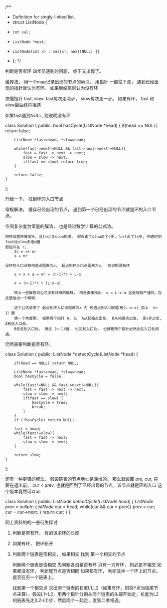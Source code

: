/**
 * Definition for singly-linked list.
 * struct ListNode {
 *     int val;
 *     ListNode *next;
 *     ListNode(int x) : val(x), next(NULL) {}
 * };
 */

判断是否有环
四年前遇到的问题， 终于又出现了。

缓存法， 用一个map记录出现的节点的索引。 用指针 一直往下走， 遇到已经出现的指针就认为有环。 如果到结尾则认为没有环

快慢指针 fast, slow. fast每次走两步， slow每次走一步。 
如果有环， fast 和 slow最后终将相遇

如果fast遇到NULL, 则说明没有环

class Solution {
public:
    bool hasCycle(ListNode *head) {
        if(head == NULL) return false;

        ListNode *fast=head, *slow=head;

        while(fast->next!=NULL && fast->next->next!=NULL){
            fast = fast -> next -> next;
            slow = slow -> next;
            if(fast == slow) return true;
        }

        return false;
    }
};


升级一下， 找到环的入口节点

常规解法， 缓存已经出现的节点， 遇到第一个已经出现的节点就是环的入口节点。

空间复杂度为常量的解法， 也是经过数学计算的公式法。

    同样设置快慢指针。当fast与slow相遇， 假设走了slow走了s步，fast走了2s步, 相遇时刻 fast比slow多走n圈
    假设环长 r， 
        2s = s+ nr
        s = nr 

    设环的入口点和相遇点距离为a， 起点到环入口点距离为x,  则说明没有环

        s = x + a = nr = (n-1)*r + L-x

        x = (n-1)*r + (L-x-a)

        网上一些解答对公式没有详细的解释， 而是直接推出  x = L-x-a 这是有缺严谨的。在这里给出一个解释，

        这个公式说明了 起点到环入口点距离为x 为 相遇点到入口的距离(L-x-a) 加上 （n-1）圈
        换一个角度想， 如果两个指针 A, B， A从起始点出发， B从相遇点出发， 走x步之后,  A到达入口处。
        B先走到入口处， 再走 (n-1)圈， 也回到入口处。 也就是两个指针必然会在入口处相遇。

仍然需要判断是否有环。

class Solution {
public:
    ListNode *detectCycle(ListNode *head) {

        if(head == NULL) return NULL;

        ListNode *fast=head, *slow=head;
        bool hasCycle = false;

        while(fast!=NULL && fast->next!=NULL){
            fast = fast -> next -> next;
            slow = slow -> next;
            if(fast == slow) {
                hasCycle = true;
                break;
            }
        }
        if (!hasCycle) return NULL;

        fast = head;
        while(fast!=slow){
            fast = fast -> next;
            slow = slow -> next;
        }

        return slow;
    }
};


还有一种更骚的解法， 假设链表的节点地址是递增的。 那么就设置 pre, cur, 
只要在退出前， cur < prev, 也就是回到了已经出现的节点，该节点就是环的入口
这个版本竟然可以ac

class Solution {
public:
    ListNode *detectCycle(ListNode *head) {
        ListNode* prev = nullptr;
        ListNode* cur = head;
        while(cur && cur > prev){
            prev = cur;
            cur = cur->next;
        }
        return cur;
    }
};


网上资料的的一些衍生探讨

1. 判断是否有环， 有的话求环的长度
2. 如果有环， 把环断开
3. 判断两个链表是否相交， 如果相交 找到 第一个相交的节点

    判断两个链表是否相交
        先判断各自是否有环
            只有一方有环， 则必定不相交
            如果都没有环， 判断尾节点是否相同
            如果都有环， 判断其中一个环上的节点， 是否在另一个链表上。

    找到第一个相交点
        求出两个链表的长度L1,L2（如果有环，则将Y点当做尾节点来算），假设L1<L2，用两个指针分别从两个链表的头部开始走，长度为L2的链表先走(L2-L1)步，然后两个一起走，直到二者相遇。

        





























